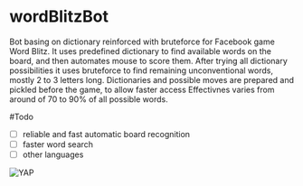 # wordBlitzBot
Bot basing on dictionary reinforced with bruteforce for Facebook game Word Blitz. It uses predefined dictionary to find available words on the board, and then automates mouse to score them. After trying all dictionary possibilities it uses bruteforce to find remaining unconventional words, mostly 2 to 3 letters long. Dictionaries and possible moves are prepared and pickled before the game, to allow faster access Effectivnes varies from around of 70 to 90% of all possible words.

#Todo
  - [ ] reliable and fast automatic board recognition
  - [ ] faster word search
  - [ ] other languages

![YAP](https://media.giphy.com/media/U7bGrzARe7HNwMQrRK/giphy.gif)
